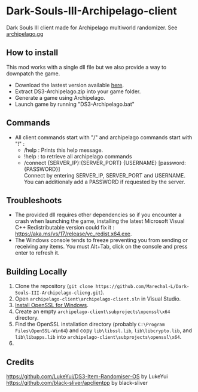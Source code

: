 # Dark-Souls-III-Archipelago-client

Dark Souls III client made for Archipelago multiworld randomizer. See [archipelago.gg](https://archipelago.gg/)

## How to install

This mod works with a single dll file but we also provide a way to downpatch the game.

- Download the lastest version available [here](https://github.com/Marechal-L/Dark-Souls-III-Archipelago-client/releases).
- Extract DS3-Archipelago.zip into your game folder.
- Generate a game using Archipelago.
- Launch game by running "DS3-Archipelago.bat"

## Commands
- All client commands start with "/" and archipelago commands start with "!" :
	- /help : Prints this help message.
	- !help : to retrieve all archipelago commands
	- /connect {SERVER_IP}:{SERVER_PORT} {USERNAME} [password:{PASSWORD}]  
	Connect by entering SERVER_IP, SERVER_PORT and USERNAME. You can additionaly add a PASSWORD if requested by the server.
	
## Troubleshoots
- The provided dll requires other dependencies so if you encounter a crash when launching the game,
installing the latest Microsoft Visual C++ Redistributable version could fix it : https://aka.ms/vs/17/release/vc_redist.x64.exe.
- The Windows console tends to freeze preventing you from sending or receiving any items. You must Alt+Tab, click on the console and press enter to refresh it.

## Building Locally

1. Clone the repository (`git clone https://github.com/Marechal-L/Dark-Souls-III-Archipelago-clieng.git`).
2. Open `archipelago-client\archipelago-client.sln` in Visual Studio.
3. [Install OpenSSL for Windows](https://slproweb.com/products/Win32OpenSSL.html).
4. Create an empty `archipelago-client\subprojects\openssl\x64` directory.
5. Find the OpenSSL installation directory (probably `C:\Program Files\OpenSSL-Win64`) and copy
   `lib\libssl.lib`, `lib\libcrypto.lib`, and `lib\libapps.lib` into
   `archipelago-client\subprojects\openssl\x64`.
6. 

## Credits
https://github.com/LukeYui/DS3-Item-Randomiser-OS by LukeYui  
https://github.com/black-sliver/apclientpp by black-sliver



